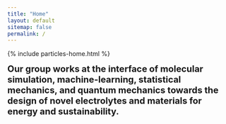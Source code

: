 ```yaml
---
title: "Home"
layout: default
sitemap: false
permalink: /
---
```


<style>
.jumbotron{
    padding:3%;
    padding-bottom:10px;
    padding-top:10px;
    margin-top:10px;
    margin-bottom:30px;
}

.bottom-text {
  font-size: 20px; /* Adjust the font size as needed */
  font-weight: bold; /* Make the text bold */
}

</style>

<div id="homeid" class="container-fluid col-sm-12 col-xs-12">

<div id="particles-js"></div>

<script src="particles.js"></script>

<script src="{{ 'particles.js' | relative_url }}"></script>
<script>
  particlesJS.load('particles-js', '{{ 'assets/particles.json' | relative_url }}', function() {
    console.log('callback - particles.js config loaded');
  });
</script>

{% include particles-home.html %}

<div class="bottom-text">
Our group works at the interface of molecular simulation, machine-learning, statistical mechanics, and quantum mechanics towards the design of novel electrolytes and materials for energy and sustainability.
</div>

</div>
